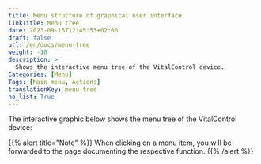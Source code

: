 ```yaml
---
title: Menu structure of graphical user interface
linkTitle: Menu tree
date: 2023-09-15T12:45:53+02:00
draft: false
url: /en/docs/menu-tree
weight: -10
description: >
  Shows the interactive menu tree of the VitalControl device.
Categories: [Menu]
Tags: [Main menu, Actions]
translationKey: menu-tree
no_list: True
---
```


The interactive graphic below shows the menu tree of the VitalControl device:

{{% alert title="Note" %}}
When clicking on a menu item, you will be forwarded to the page documenting the respective function.
{{% /alert %}}

<object data="menu-tree.svg" type="image/svg+xml" width="1100" >
</object>
